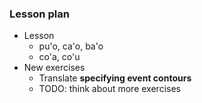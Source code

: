 ### Lesson plan

* Lesson
  * pu'o, ca'o, ba'o
  * co'a, co'u
* New exercises
  * Translate **specifying event contours**
  * TODO: think about more exercises
